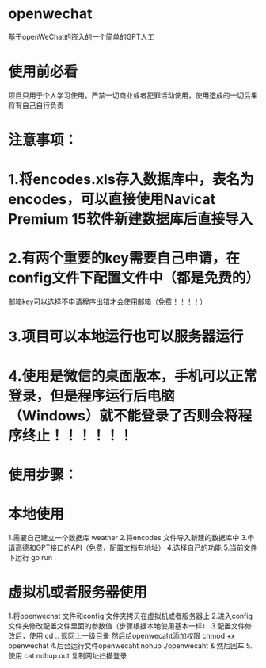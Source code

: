 # openwechat
基于openWeChat的嵌入的一个简单的GPT人工

# 使用前必看
项目只用于个人学习使用，严禁一切商业或者犯罪活动使用，使用造成的一切后果将有自己自行负责


# 注意事项：
# 1.将encodes.xls存入数据库中，表名为encodes，可以直接使用Navicat Premium 15软件新建数据库后直接导入
# 2.有两个重要的key需要自己申请，在config文件下配置文件中（都是免费的）
邮箱key可以选择不申请程序出错才会使用邮箱（免费！！！！）
# 3.项目可以本地运行也可以服务器运行
# 4.使用是微信的桌面版本，手机可以正常登录，但是程序运行后电脑（Windows）就不能登录了否则会将程序终止！！！！！！

# 使用步骤：
# 本地使用
1.需要自己建立一个数据库 weather
2.将encodes 文件导入新建的数据库中
3.申请高德和GPT接口的API（免费，配置文档有地址）
4.选择自己的功能
5.当前文件下运行 go run .

# 虚拟机或者服务器使用
1.将openwechat 文件和config 文件夹拷贝在虚拟机或者服务器上
2.进入config文件夹修改配置文件里面的参数值（步骤根据本地使用基本一样）
3.配置文件修改后，使用 cd ..  返回上一级目录  然后给openwecaht添加权限 chmod +x openwechat
4.后台运行文件openwecaht   nohup ./openwecaht & 然后回车
5.使用 cat nohup.out  复制网址扫描登录

